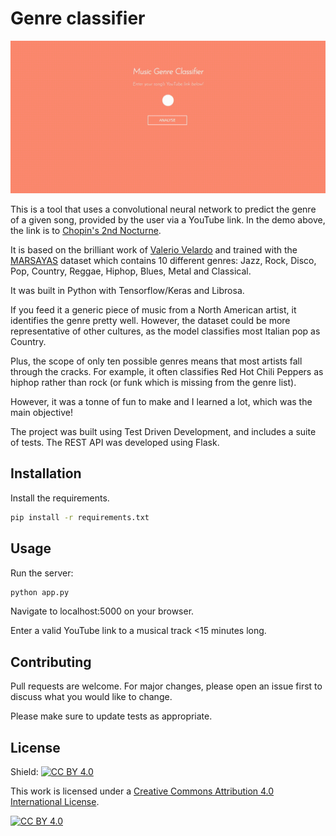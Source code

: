 # Genre classifier
![](classifier_demo_chopin.gif)

This is a tool that uses a convolutional neural network to predict the genre of a given song, provided by the user via a YouTube link. In the demo above, the link is to [Chopin's 2nd Nocturne](https://www.youtube.com/watch?v=9E6b3swbnWg).

It is based on the brilliant work of [Valerio Velardo](https://github.com/musikalkemist) and trained with the [MARSAYAS](http://marsyas.info/downloads/datasets.html) dataset which contains 10 different genres: Jazz, Rock, Disco, Pop, Country, Reggae, Hiphop, Blues, Metal and Classical.

It was built in Python with Tensorflow/Keras and Librosa.

If you feed it a generic piece of music from a North American artist, it identifies the genre pretty well. However, the dataset could be more representative of other cultures, as the model classifies most Italian pop as Country. 

Plus, the scope of only ten possible genres means that most artists fall through the cracks. For example, it often classifies Red Hot Chili Peppers as hiphop rather than rock (or funk which is missing from the genre list).

However, it was a tonne of fun to make and I learned a lot, which was the main objective!

The project was built using Test Driven Development, and includes a suite of tests. The REST API was developed using Flask.

## Installation

Install the requirements.

```bash
pip install -r requirements.txt
```

## Usage
Run the server:
```python
python app.py
```
Navigate to localhost:5000 on your browser.

Enter a valid YouTube link to a musical track <15 minutes long.

## Contributing
Pull requests are welcome. For major changes, please open an issue first to discuss what you would like to change.

Please make sure to update tests as appropriate.

## License
Shield: [![CC BY 4.0][cc-by-shield]][cc-by]

This work is licensed under a
[Creative Commons Attribution 4.0 International License][cc-by].

[![CC BY 4.0][cc-by-image]][cc-by]

[cc-by]: http://creativecommons.org/licenses/by/4.0/
[cc-by-image]: https://i.creativecommons.org/l/by/4.0/88x31.png
[cc-by-shield]: https://img.shields.io/badge/License-CC%20BY%204.0-lightgrey.svg
